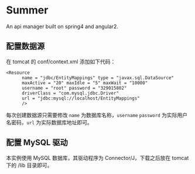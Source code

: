 # Summer

An api manager built on spring4 and angular2.

## 配置数据源

在 tomcat 的 conf/context.xml 添加如下代码：

```
<Resource
      name = "jdbc/EntityMappings" type = "javax.sql.DataSource"
      maxActive = "20" maxIdle = "5" maxWait = "10000"
      username = "root" password = "329015802"
      driverClass = "com.mysql.jdbc.Driver"
      url = "jdbc:mysql://localhost/EntityMappings"
      />
```

每次创建数据源只需要修改 `name` 为数据库名称，`username` `password` 为实际用户名密码，`url` 为实际数据库地址即可。

## 配置 MySQL 驱动

本实例使用 MySQL 数据库，其驱动程序为 Connector/J，下载之后放在 tomcat 下的 /lib 目录即可。
